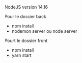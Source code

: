 NodeJS version 14.16

Pour le dossier back
  - npm install
  - nodemon server ou node server
  
Pourt le dossier front
  - npm install
  - yarn start
